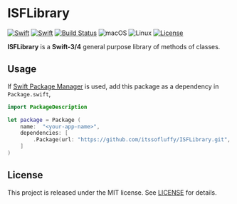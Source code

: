 # ISFLibrary

[![Swift][swift-badge-3]][swift-url]
[![Swift][swift-badge-4]][swift-url]
[![Build Status][travis-build-badge]][travis-build-url]
![macOS][macos-badge]
![Linux][linux-badge]
[![License][mit-badge]][mit-url]

**ISFLibrary** is a **Swift-3/4** general purpose library of methods of classes.

## Usage

If [Swift Package Manager](https://github.com/apple/swift-package-manager) is used, add this package as a dependency in `Package.swift`,

```swift
import PackageDescription

let package = Package (
    name:  "<your-app-name>",
    dependencies: [
        .Package(url: "https://github.com/itssofluffy/ISFLibrary.git", majorVersion: 0)
    ]
)
```

## License

This project is released under the MIT license. See [LICENSE](LICENSE) for details.

[swift-badge-3]: https://img.shields.io/badge/Swift-3.0-orange.svg?style=flat
[swift-badge-4]: https://img.shields.io/badge/Swift-4.0-orange.svg?style=flat
[swift-url]: https://swift.org
[travis-build-badge]: https://travis-ci.org/itssofluffy/ISFLibrary.svg?branch=master
[travis-build-url]: https://travis-ci.org/itssofluffy/ISFLibrary
[macos-badge]: https://img.shields.io/badge/os-macOS-green.svg?style=flat
[linux-badge]: https://img.shields.io/badge/os-linux-green.svg?style=flat
[mit-badge]: https://img.shields.io/badge/License-MIT-blue.svg?style=flat
[mit-url]: https://tldrlegal.com/license/mit-license

